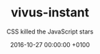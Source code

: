 ---
layout: post
type: project
title: vivus-instant
subtitle: CSS killed the JavaScript stars
date: 2016-10-27 00:00:00 +0100
category: code
description: 'Single page app to create independent stroke animated SVGs'
intro: "Easy to admit, I love JavaScript. But when I can get rid of it, I do it. That's something I discovered from my most popular repo: Vivus. Most of the time, the library was included just for a single use. That makes me unhappy to include a library just for a single use. Then I realised that the library code could be used to generate independent animated SVG."
quote: CSS killed the JavaScript stars
tags: code javascript css svg animation
theme: bright
midgetImage: "/data/vivus-instant/thumbnail.png"
url: vivus-instant
image: "/data/vivus-instant/cover.png"
blocs:
- type: html_16x9
  text: <object type="image/svg+xml" data="/data/vivus-instant/vivus_instant_logo_loop.svg" width="100%" height="100%"><img src="/data/vivus-instant/001.png"/></object>
- type: image
  imageLink: "/data/vivus-instant/002.jpg"
  imageTitle: ''
  text: ''
links:
- url: https://maxwellito.github.io/vivus-instant/
  title: Vivus Instant demo page
  alt: Link to vivus-instant demo page
  icon: globe
- url: https://github.com/maxwellito/vivus-instant
  title: Vivus Instant repository
  alt: Source code of Vivus-instant
  icon: github
---
